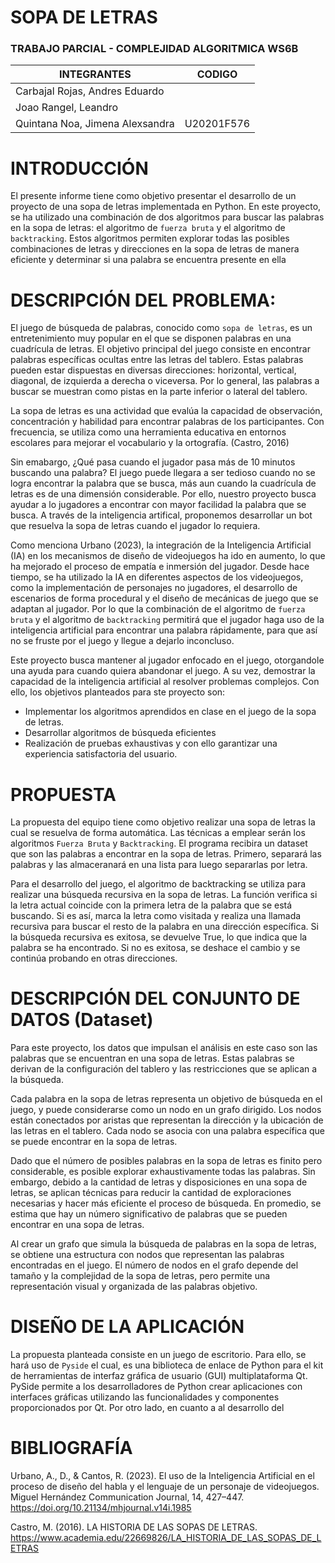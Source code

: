 # SOPA DE LETRAS
### TRABAJO PARCIAL - COMPLEJIDAD ALGORITMICA WS6B

INTEGRANTES | CODIGO| 
-|-|
Carbajal Rojas, Andres Eduardo|   
Joao Rangel, Leandro| | 
Quintana Noa, Jimena Alexsandra|U20201F576|

# INTRODUCCIÓN 
El presente informe tiene como objetivo presentar el desarrollo de un proyecto de una sopa de letras implementada en Python.
En este proyecto, se ha utilizado una combinación de dos algoritmos para buscar las palabras en la sopa de letras: el algoritmo de `fuerza bruta` y el algoritmo de `backtracking`. Estos algoritmos permiten explorar todas las posibles combinaciones de letras y direcciones en la sopa de letras de manera eficiente y determinar si una palabra se encuentra presente en ella

# DESCRIPCIÓN DEL PROBLEMA:

El juego de búsqueda de palabras, conocido como `sopa de letras`, es un entretenimiento muy popular en el que se disponen palabras en una cuadrícula de letras. El objetivo principal del juego consiste en encontrar palabras específicas ocultas entre las letras del tablero. Estas palabras pueden estar dispuestas en diversas direcciones: horizontal, vertical, diagonal, de izquierda a derecha o viceversa. Por lo general, las palabras a buscar se muestran como pistas en la parte inferior o lateral del tablero.

La sopa de letras es una actividad que evalúa la capacidad de observación, concentración y habilidad para encontrar palabras de los participantes. Con frecuencia, se utiliza como una herramienta educativa en entornos escolares para mejorar el vocabulario y la ortografía. (Castro, 2016)

Sin emabargo, ¿Qué pasa cuando el jugador pasa más de 10 minutos buscando una palabra? El juego puede llegara a ser tedioso cuando no se logra encontrar la palabra que se busca, más aun cuando la cuadrícula de letras es de una dimensión considerable. Por ello, nuestro proyecto busca ayudar a lo jugadores a encontrar con mayor facilidad la palabra que se busca. A través de la inteligencia artifical, proponemos desarrollar un bot que resuelva la sopa de letras cuando el jugador lo requiera. 

Como menciona Urbano (2023), la integración de la Inteligencia Artificial (IA) en los mecanismos de diseño de videojuegos ha ido en aumento, lo que ha mejorado el proceso de empatía e inmersión del jugador. Desde hace tiempo, se ha utilizado la IA en diferentes aspectos de los videojuegos, como la implementación de personajes no jugadores, el desarrollo de escenarios de forma procedural y el diseño de mecánicas de juego que se adaptan al jugador. Por lo que la combinación de el algoritmo de `fuerza bruta` y el algoritmo de `backtracking` permitirá que el jugador haga uso de la inteligencia artificial para encontrar una palabra rápidamente, para que así no se fruste por el juego y llegue a dejarlo inconcluso.

Este proyecto busca mantener al jugador enfocado en el juego, otorgandole una ayuda para cuando quiera abandonar el juego. A su vez, demostrar la capacidad de la inteligencia artificial al resolver problemas complejos. Con ello, los objetivos planteados para ste proyecto son:

- Implementar los algoritmos aprendidos en clase en el juego de la sopa de letras.
- Desarrollar algoritmos de búsqueda eficientes
- Realización de pruebas exhaustivas y con ello garantizar una experiencia satisfactoria del usuario.

# PROPUESTA

La propuesta del equipo tiene como objetivo realizar una sopa de letras la cual se resuelva de forma automática. Las técnicas a emplear serán los algoritmos `Fuerza Bruta` y `Backtracking`.
El programa recibira un dataset que son las palabras a encontrar en la sopa de letras. Primero, separará las palabras y las almaceranará en una lista para luego separarlas por letra.

Para el desarrollo del juego, el algoritmo de backtracking se utiliza para realizar una búsqueda recursiva en la sopa de letras. La función verifica si la letra actual coincide con la primera letra de la palabra que se está buscando. Si es así, marca la letra como visitada y realiza una llamada recursiva para buscar el resto de la palabra en una dirección específica. Si la búsqueda recursiva es exitosa, se devuelve True, lo que indica que la palabra se ha encontrado. Si no es exitosa, se deshace el cambio y se continúa probando en otras direcciones.

# DESCRIPCIÓN DEL CONJUNTO DE DATOS (Dataset)

Para este proyecto, los datos que impulsan el análisis en este caso son las palabras que se encuentran en una sopa de letras. Estas palabras se derivan de la configuración del tablero y las restricciones que se aplican a la búsqueda.

Cada palabra en la sopa de letras representa un objetivo de búsqueda en el juego, y puede considerarse como un nodo en un grafo dirigido. Los nodos están conectados por aristas que representan la dirección y la ubicación de las letras en el tablero. Cada nodo se asocia con una palabra específica que se puede encontrar en la sopa de letras.

Dado que el número de posibles palabras en la sopa de letras es finito pero considerable, es posible explorar exhaustivamente todas las palabras. Sin embargo, debido a la cantidad de letras y disposiciones en una sopa de letras, se aplican técnicas para reducir la cantidad de exploraciones necesarias y hacer más eficiente el proceso de búsqueda. En promedio, se estima que hay un número significativo de palabras que se pueden encontrar en una sopa de letras.

Al crear un grafo que simula la búsqueda de palabras en la sopa de letras, se obtiene una estructura con nodos que representan las palabras encontradas en el juego. El número de nodos en el grafo depende del tamaño y la complejidad de la sopa de letras, pero permite una representación visual y organizada de las palabras objetivo.

# DISEÑO DE LA APLICACIÓN

La propuesta planteada consiste en un juego de escritorio. Para ello, se hará uso de `Pyside` el cual, es una biblioteca de enlace de Python para el kit de herramientas de interfaz gráfica de usuario (GUI) multiplataforma Qt. PySide permite a los desarrolladores de Python crear aplicaciones con interfaces gráficas utilizando las funcionalidades y componentes proporcionados por Qt. 
Por otro lado, en cuanto a al desarrollo del 




# BIBLIOGRAFÍA

Urbano, A., D., & Cantos, R. (2023). El uso de la Inteligencia Artificial en el proceso de diseño del habla y el lenguaje de un personaje de videojuegos. Miguel Hernández Communication Journal, 14, 427–447. https://doi.org/10.21134/mhjournal.v14i.1985

Castro, M. (2016). LA HISTORIA DE LAS SOPAS DE LETRAS. https://www.academia.edu/22669826/LA_HISTORIA_DE_LAS_SOPAS_DE_LETRAS 


